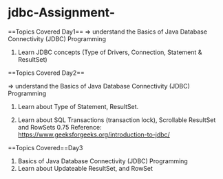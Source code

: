 # jdbc-Assignment-

==Topics Covered Day1==
=> understand the Basics of Java Database Connectivity (JDBC) Programming 
		
1. Learn JDBC concepts (Type of Drivers, Connection, Statement & ResultSet)

==Topics Covered Day2==

=> understand the Basics of Java Database Connectivity (JDBC) Programming 
1. Learn about Type of Statement, ResultSet.
	
		
2. Learn about SQL Transactions (transaction lock), Scrollable ResultSet and RowSets	0.75
	Reference: https://www.geeksforgeeks.org/introduction-to-jdbc/	


==Topics Covered==Day3

1. Basics of Java Database Connectivity (JDBC) Programming
2. Learn about Updateable ResultSet, and RowSet



